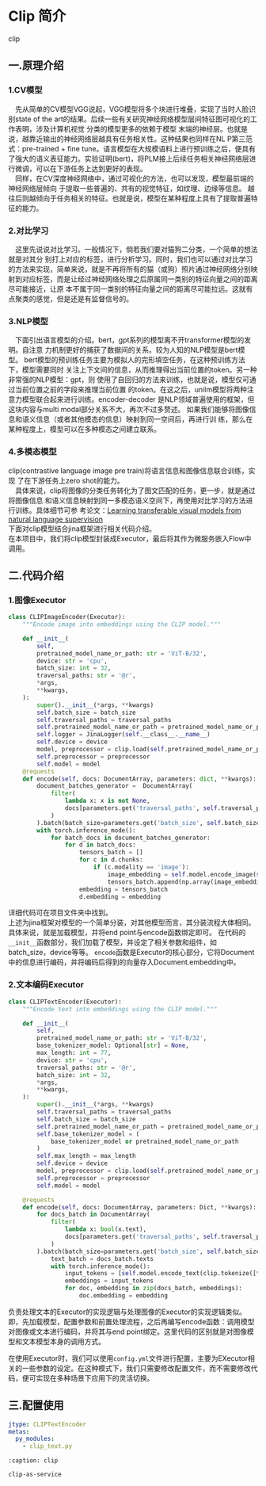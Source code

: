 # Clip 简介
clip 

## 一.原理介绍
### 1.CV模型
&ensp;&ensp;先从简单的CV模型VGG说起，VGG模型将多个块进行堆叠，实现了当时人脸识别state of the 
art的结果。后续一些有关研究神经网络模型层间特征图可视化的工作表明，涉及计算机视觉
分类的模型更多的依赖于模型
末端的神经层。也就是说，越靠近输出的神经网络层越具有任务相关性。这种结果也同样在NL
P第三范式：pre-trained + fine tune。语言模型在大规模语料上进行预训练之后，便具有了强大的语义表征能力。实验证明(bert)，将PLM接上后续任务相关神经网络层进行微调，可以在下游任务上达到更好的表现。  
&ensp;&ensp;同样，在CV深度神经网络中，通过可视化的方法，也可以发现，模型最前端的神经网络层倾向
于提取一些普遍的、共有的视觉特征，如纹理、边缘等信息。
越往后则越倾向于任务相关的特征。也就是说，模型在某种程度上具有了提取普遍特征的能力。  
### 2.对比学习
&ensp;&ensp;这里先说说对比学习。一般情况下，倘若我们要对猫狗二分类，一个简单的想法就是对其分
别打上对应的标签，进行分析学习。同时，我们也可以通过对比学习的方法来实现，简单来说，就是不再将所有的猫（或狗）照片通过神经网络分别映射到对应标签，而是让经过神经网络处理之后原属同一类别的特征向量之间的距离尽可能接近，让原
本不属于同一类别的特征向量之间的距离尽可能拉远。这就有点聚类的感觉，但是还是有监督信号的。  
### 3.NLP模型
&ensp;&ensp;下面引出语言模型的介绍。bert，gpt系列的模型离不开transformer模型的发明。自注意
力机制更好的捕获了数据间的关系。较为人知的NLP模型是bert模型。
bert模型的预训练任务主要为模拟人的完形填空任务，在这种预训练方法下，模型需要同时
关注上下文间的信息，从而推理得出当前位置的token。另一种非常强的NLP模型：gpt，则
使用了自回归的方法来训练，也就是说，模型仅可通过当前位置之前的字段来推理当前位置
的token。在这之后，unilm模型将两种注意力模型联合起来进行训练。encoder-decoder
是NLP领域普遍使用的框架，但这块内容与multi modal部分关系不大，再次不过多赘述。
如果我们能够将图像信息和语义信息（或者其他模态的信息）映射到同一空间后，再进行训
练，那么在某种程度上，模型可以在多种模态之间建立联系。
### 4.多模态模型
clip(contrastive language image pre train)将语言信息和图像信息联合训练，实现
了在下游任务上zero shot的能力。  
&ensp;&ensp;具体来说，clip将图像的分类任务转化为了图文匹配的任务，更一步，就是通过将图像信息
和语义信息映射到同一多模态语义空间下，再使用对比学习的方法进行训练。具体细节可参
考论文：[Learning transferable visual models from natural language supervision](https://arxiv.org/pdf/2103.00020.pdf)  
下面对clip模型结合jina框架进行相关代码介绍。  
在本项目中，我们将clip模型封装成Executor，最后将其作为微服务嵌入Flow中调用。  
## 二.代码介绍
### 1.图像Executor
```python
class CLIPImageEncoder(Executor):
    """Encode image into embeddings using the CLIP model."""

    def __init__(
        self,
        pretrained_model_name_or_path: str = 'ViT-B/32',
        device: str = 'cpu',
        batch_size: int = 32,
        traversal_paths: str = '@r',
        *args,
        **kwargs,
    ):
        super().__init__(*args, **kwargs)
        self.batch_size = batch_size
        self.traversal_paths = traversal_paths
        self.pretrained_model_name_or_path = pretrained_model_name_or_path
        self.logger = JinaLogger(self.__class__.__name__)
        self.device = device
        model, preprocessor = clip.load(self.pretrained_model_name_or_path, device=device)
        self.preprocessor = preprocessor
        self.model = model
    @requests
    def encode(self, docs: DocumentArray, parameters: dict, **kwargs):
        document_batches_generator =  DocumentArray(
            filter(
                lambda x: x is not None,
                docs[parameters.get('traversal_paths', self.traversal_paths)],
            )
        ).batch(batch_size=parameters.get('batch_size', self.batch_size))
        with torch.inference_mode():
            for batch_docs in document_batches_generator:
                for d in batch_docs:
                    tensors_batch = []
                    for c in d.chunks:
                        if (c.modality == 'image'):
                            image_embedding = self.model.encode_image(self.preprocessor(Image.fromarray(c.tensor)).unsqueeze(0).to(self.device))
                            tensors_batch.append(np.array(image_embedding).astype('float32'))
                    embedding = tensors_batch
                    d.embedding = embedding
```
详细代码可在项目文件夹中找到。  
上述为jina框架对模型的一个简单分装，对其他模型而言，其分装流程大体相同。具体来说，就是加载模型，并将end point与encode函数绑定即可。
在代码的`__init__`函数部分，我们加载了模型，并设定了相关参数和组件，如batch_size，device等等。
`encode`函数是Executor的核心部分，它将Document中的信息进行编码，并将编码后得到的向量存入Document.embedding中。

### 2.文本编码Executor

```python
class CLIPTextEncoder(Executor):
    """Encode text into embeddings using the CLIP model."""

    def __init__(
        self,
        pretrained_model_name_or_path: str = 'ViT-B/32',
        base_tokenizer_model: Optional[str] = None,
        max_length: int = 77,
        device: str = 'cpu',
        traversal_paths: str = '@r',
        batch_size: int = 32,
        *args,
        **kwargs,
    ):
        super().__init__(*args, **kwargs)
        self.traversal_paths = traversal_paths
        self.batch_size = batch_size
        self.pretrained_model_name_or_path = pretrained_model_name_or_path
        self.base_tokenizer_model = (
            base_tokenizer_model or pretrained_model_name_or_path
        )
        self.max_length = max_length
        self.device = device
        model, preprocessor = clip.load(self.pretrained_model_name_or_path, device=device)
        self.preprocessor = preprocessor
        self.model = model

    @requests
    def encode(self, docs: DocumentArray, parameters: Dict, **kwargs):
        for docs_batch in DocumentArray(
            filter(
                lambda x: bool(x.text),
                docs[parameters.get('traversal_paths', self.traversal_paths)],
            )
        ).batch(batch_size=parameters.get('batch_size', self.batch_size)) :
            text_batch = docs_batch.texts
            with torch.inference_mode():
                input_tokens = [self.model.encode_text(clip.tokenize([t, "unknown"]).to(self.device)) for t in text_batch] 
                embeddings = input_tokens
                for doc, embedding in zip(docs_batch, embeddings):
                    doc.embedding = embedding
```
负责处理文本的Executor的实现逻辑与处理图像的Executor的实现逻辑类似。即，先加载模型，配置参数和前置处理流程，之后再编写encode函数：调用模型对图像或文本进行编码，并将其与end point绑定。这里代码的区别就是对图像模型和文本模型本身的调用方式。

在使用Executor时，我们可以使用`config.yml`文件进行配置，主要为EXecutor相关的一些参数的设定。在这种模式下，我们只需要修改配置文件，而不需要修改代码，便可实现在多种场景下应用下的灵活切换。
## 三.配置使用

```yml
jtype: CLIPTextEncoder
metas:
  py_modules:
    - clip_text.py

```






```{toctree}
:caption: clip

clip-as-service
```